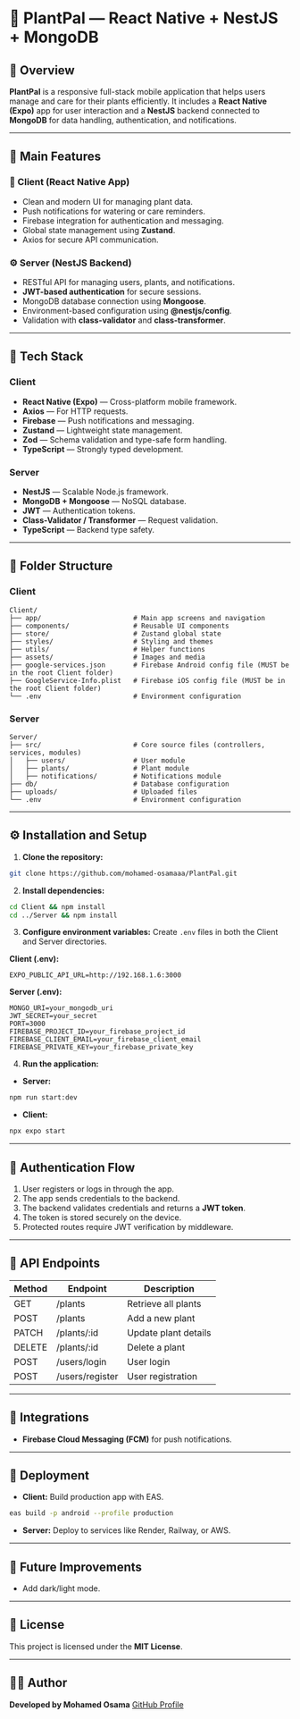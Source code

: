 # 🌿 PlantPal — React Native + NestJS + MongoDB

## 📘 Overview

**PlantPal** is a responsive full-stack mobile application that helps users manage and care for their plants efficiently. It includes a **React Native (Expo)** app for user interaction and a **NestJS** backend connected to **MongoDB** for data handling, authentication, and notifications.

---

## 🚀 Main Features

### 🌱 Client (React Native App)

* Clean and modern UI for managing plant data.
* Push notifications for watering or care reminders.
* Firebase integration for authentication and messaging.
* Global state management using **Zustand**.
* Axios for secure API communication.

### ⚙️ Server (NestJS Backend)

* RESTful API for managing users, plants, and notifications.
* **JWT-based authentication** for secure sessions.
* MongoDB database connection using **Mongoose**.
* Environment-based configuration using **@nestjs/config**.
* Validation with **class-validator** and **class-transformer**.

---

## 🧩 Tech Stack

### Client

* **React Native (Expo)** — Cross-platform mobile framework.
* **Axios** — For HTTP requests.
* **Firebase** — Push notifications and messaging.
* **Zustand** — Lightweight state management.
* **Zod** — Schema validation and type-safe form handling.
* **TypeScript** — Strongly typed development.

### Server

* **NestJS** — Scalable Node.js framework.
* **MongoDB + Mongoose** — NoSQL database.
* **JWT** — Authentication tokens.
* **Class-Validator / Transformer** — Request validation.
* **TypeScript** — Backend type safety.

---

## 📂 Folder Structure

### Client

```
Client/
├── app/                       # Main app screens and navigation
├── components/                # Reusable UI components
├── store/                     # Zustand global state
├── styles/                    # Styling and themes
├── utils/                     # Helper functions
├── assets/                    # Images and media
├── google-services.json       # Firebase Android config file (MUST be in the root Client folder)
├── GoogleService-Info.plist   # Firebase iOS config file (MUST be in the root Client folder)
└── .env                       # Environment configuration
```

### Server

```
Server/
├── src/                       # Core source files (controllers, services, modules)
│   ├── users/                 # User module
│   ├── plants/                # Plant module
│   ├── notifications/         # Notifications module
├── db/                        # Database configuration
├── uploads/                   # Uploaded files
└── .env                       # Environment configuration
```

---

## ⚙️ Installation and Setup

1. **Clone the repository:**

```bash
git clone https://github.com/mohamed-osamaaa/PlantPal.git
```

2. **Install dependencies:**

```bash
cd Client && npm install
cd ../Server && npm install
```

3. **Configure environment variables:**
   Create `.env` files in both the Client and Server directories.

**Client (.env):**

```env
EXPO_PUBLIC_API_URL=http://192.168.1.6:3000
```

**Server (.env):**

```env
MONGO_URI=your_mongodb_uri
JWT_SECRET=your_secret
PORT=3000
FIREBASE_PROJECT_ID=your_firebase_project_id
FIREBASE_CLIENT_EMAIL=your_firebase_client_email
FIREBASE_PRIVATE_KEY=your_firebase_private_key
```

4. **Run the application:**

* **Server:**

```bash
npm run start:dev
```

* **Client:**

```bash
npx expo start
```

---

## 🔐 Authentication Flow

1. User registers or logs in through the app.
2. The app sends credentials to the backend.
3. The backend validates credentials and returns a **JWT token**.
4. The token is stored securely on the device.
5. Protected routes require JWT verification by middleware.

---

## 📡 API Endpoints

| Method | Endpoint        | Description          |
| ------ | --------------  | -------------------- |
| GET    | /plants         | Retrieve all plants  |
| POST   | /plants         | Add a new plant      |
| PATCH  | /plants/:id     | Update plant details |
| DELETE | /plants/:id     | Delete a plant       |
| POST   | /users/login    | User login           |
| POST   | /users/register | User registration    |

---

## 🔔 Integrations

* **Firebase Cloud Messaging (FCM)** for push notifications.

---

## 🚢 Deployment

* **Client:** Build production app with EAS.

```bash
eas build -p android --profile production
```

* **Server:** Deploy to services like Render, Railway, or AWS.

---

## 🔮 Future Improvements

* Add dark/light mode.

---

## 🧾 License

This project is licensed under the **MIT License**.

---

## 👨‍💻 Author

**Developed by Mohamed Osama**
[GitHub Profile](https://github.com/mohamed-osamaaa)
